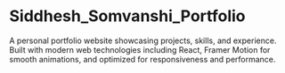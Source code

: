 # Siddhesh_Somvanshi_Portfolio
A personal portfolio website showcasing projects, skills, and experience. Built with modern web technologies including React, Framer Motion for smooth animations, and optimized for responsiveness and performance.

